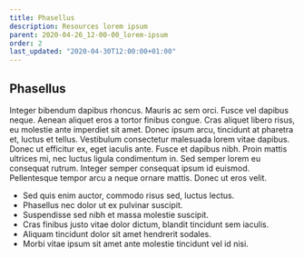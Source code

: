 ```yaml
---
title: Phasellus
description: Resources lorem ipsum
parent: 2020-04-26_12-00-00_lorem-ipsum
order: 2
last_updated: "2020-04-30T12:00:00+01:00"
---
```

## Phasellus

Integer bibendum dapibus rhoncus. Mauris ac sem orci. Fusce vel dapibus neque. Aenean aliquet eros a tortor finibus congue. Cras aliquet libero risus, eu molestie ante imperdiet sit amet. Donec ipsum arcu, tincidunt at pharetra et, luctus et tellus. Vestibulum consectetur malesuada lorem vitae dapibus. Donec ut efficitur ex, eget iaculis ante. Fusce et dapibus nibh. Proin mattis ultrices mi, nec luctus ligula condimentum in. Sed semper lorem eu consequat rutrum. Integer semper consequat ipsum id euismod. Pellentesque tempor arcu a neque ornare mattis. Donec ut eros velit.

* Sed quis enim auctor, commodo risus sed, luctus lectus.
* Phasellus nec dolor ut ex pulvinar suscipit.
* Suspendisse sed nibh et massa molestie suscipit.
* Cras finibus justo vitae dolor dictum, blandit tincidunt sem iaculis.
* Aliquam tincidunt dolor sit amet hendrerit sodales.
* Morbi vitae ipsum sit amet ante molestie tincidunt vel id nisi.
